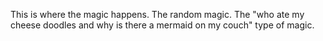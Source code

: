 This is where the magic happens. The random magic. The "who ate my cheese doodles and why is there a mermaid on my couch" type of magic.
